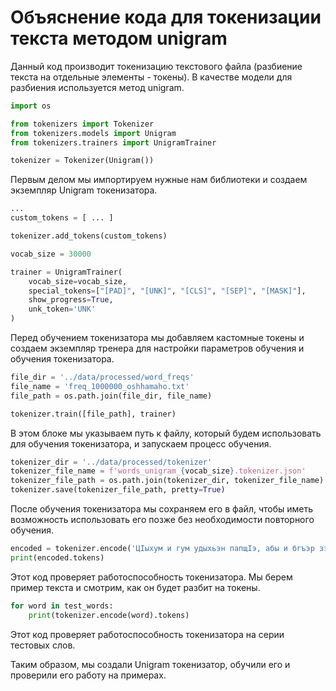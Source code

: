 # Объяснение кода для токенизации текста методом unigram
Данный код производит токенизацию текстового файла (разбиение текста на отдельные элементы - токены). В качестве модели для разбиения используется метод unigram.


```python
import os

from tokenizers import Tokenizer
from tokenizers.models import Unigram
from tokenizers.trainers import UnigramTrainer

tokenizer = Tokenizer(Unigram())
```
Первым делом мы импортируем нужные нам библиотеки и создаем экземпляр Unigram токенизатора.

```python
...
custom_tokens = [ ... ]

tokenizer.add_tokens(custom_tokens)

vocab_size = 30000

trainer = UnigramTrainer(
    vocab_size=vocab_size,
    special_tokens=["[PAD]", "[UNK]", "[CLS]", "[SEP]", "[MASK]"],
    show_progress=True,
    unk_token='UNK'
)
```
Перед обучением токенизатора мы добавляем кастомные токены и создаем экземпляр тренера для настройки параметров обучения и обучения токенизатора.

```python
file_dir = '../data/processed/word_freqs'
file_name = 'freq_1000000_oshhamaho.txt'
file_path = os.path.join(file_dir, file_name)

tokenizer.train([file_path], trainer)
```
В этом блоке мы указываем путь к файлу, который будем использовать для обучения токенизатора, и запускаем процесс обучения.

```python
tokenizer_dir = '../data/processed/tokenizer'
tokenizer_file_name = f'words_unigram_{vocab_size}.tokenizer.json'
tokenizer_file_path = os.path.join(tokenizer_dir, tokenizer_file_name)
tokenizer.save(tokenizer_file_path, pretty=True)
```
После обучения токенизатора мы сохраняем его в файл, чтобы иметь возможность использовать его позже без необходимости повторного обучения.

```python
encoded = tokenizer.encode('ЦӀыхум и гум удыхьэн папщӀэ, абы и бгъэр зэгуэбгъэжын хуейкъым.')
print(encoded.tokens)
```
Этот код проверяет работоспособность токенизатора. Мы берем пример текста и смотрим, как он будет разбит на токены.

```python
for word in test_words:
    print(tokenizer.encode(word).tokens)
```
Этот код проверяет работоспособность токенизатора на серии тестовых слов.

Таким образом, мы создали Unigram токенизатор, обучили его и проверили его работу на примерах.